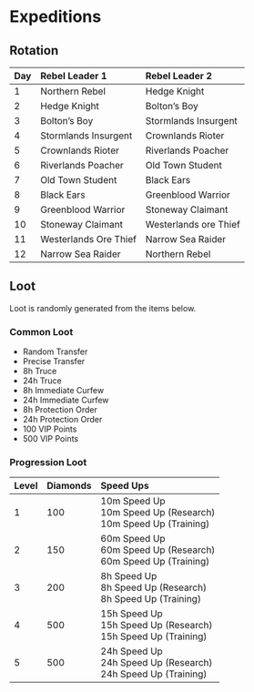 <!-- TITLE: Expeditions -->

# Expeditions

## Rotation

Day | Rebel Leader 1 | Rebel Leader 2
:--- | :--- | :---
1 | Northern Rebel | Hedge Knight
2 | Hedge Knight | Bolton’s Boy
3 | Bolton’s Boy | Stormlands Insurgent
4 | Stormlands Insurgent | Crownlands Rioter
5 | Crownlands Rioter | Riverlands Poacher
6 | Riverlands Poacher | Old Town Student
7 | Old Town Student | Black Ears
8 | Black Ears | Greenblood Warrior
9 | Greenblood Warrior | Stoneway Claimant
10 | Stoneway Claimant | Westerlands ore Thief
11 | Westerlands Ore Thief | Narrow Sea Raider
12 | Narrow Sea Raider | Northern Rebel

## Loot
Loot is randomly generated from the items below.

### Common Loot

* Random Transfer
* Precise Transfer
* 8h Truce
* 24h Truce
* 8h Immediate Curfew
* 24h Immediate Curfew
* 8h Protection Order
* 24h Protection Order
* 100 VIP Points
* 500 VIP Points

### Progression Loot

Level | Diamonds | Speed Ups
:--- | :--- | :---
1 | 100 | 10m Speed Up<br>10m Speed Up (Research)<br>10m Speed Up (Training)
2 | 150 | 60m Speed Up<br>60m Speed Up (Research)<br>60m Speed Up (Training)
3 | 200 | 8h Speed Up<br>8h Speed Up (Research)<br>8h Speed Up (Training)
4 | 500 | 15h Speed Up<br>15h Speed Up (Research)<br>15h Speed Up (Training)
5 | 500 | 24h Speed Up<br>24h Speed Up (Research)<br>24h Speed Up (Training)


